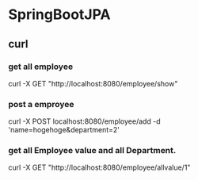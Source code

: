 # SpringBootJPA

## curl

### get all employee
curl -X GET "http://localhost:8080/employee/show"

### post a emproyee
curl -X POST localhost:8080/employee/add -d 'name=hogehoge&department=2'

### get all Employee value and all Department.
curl -X GET "http://localhost:8080/employee/allvalue/1"
